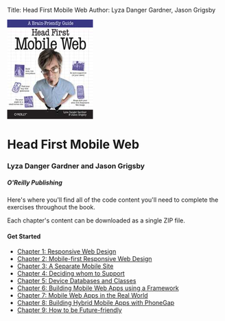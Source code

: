 Title: Head First Mobile Web
Author: Lyza Danger Gardner, Jason Grigsby  

![Head First Mobile Web](images/hfmw-cover.jpg)
# Head First Mobile Web
### Lyza Danger Gardner and Jason Grigsby
##### O'Reilly Publishing

Here's where you'll find all of the code content you'll need to complete the
exercises throughout the book.

Each chapter's content can be downloaded as a single ZIP file.


#### Get Started
* [Chapter 1: Responsive Web Design](ch1/ 'Chapter 1')
* [Chapter 2: Mobile-first Responsive Web Design](ch2/ 'Chapter 2')
* [Chapter 3: A Separate Mobile Site](ch3/ 'Chapter 3')
* [Chapter 4: Deciding whom to Support](ch4/ 'Chapter 4')
* [Chapter 5: Device Databases and Classes](ch5/ 'Chapter 5')
* [Chapter 6: Building Mobile Web Apps using a Framework](ch6/ 'Chapter 6')
* [Chapter 7: Mobile Web Apps in the Real World](ch7/ 'Chapter 7')
* [Chapter 8: Building Hybrid Mobile Apps with PhoneGap](ch8/ 'Chapter 8')
* [Chapter 9: How to be Future-friendly](ch9/ 'Chapter 9')